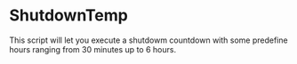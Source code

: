 # ShutdownTemp

This script will let you execute a shutdowm countdown with some predefine hours ranging from 30 minutes up to 6 hours.

